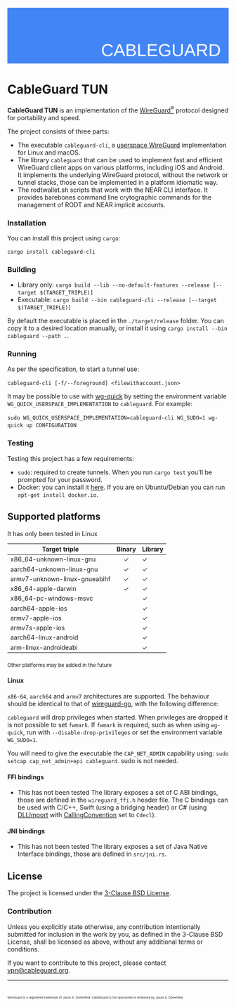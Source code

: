 ![cableguard logo banner](./banner.png)

# CableGuard TUN

**CableGuard TUN** is an implementation of the [WireGuard<sup>®</sup>](https://www.wireguard.com/) protocol designed for portability and speed.

The project consists of three parts:

* The executable `cableguard-cli`, a [userspace WireGuard](https://www.wireguard.com/xplatform/)
  implementation for Linux and macOS.
* The library `cableguard` that can be used to implement fast and efficient WireGuard client apps on various platforms, including iOS and Android. It implements the underlying WireGuard protocol, without the network or tunnel stacks, those can be implemented in a platform idiomatic way.
* The rodtwallet.sh scripts that work with the NEAR CLI interface. It provides barebones command line crytographic commands for the management of RODT and NEAR implicit accounts.

### Installation

You can install this project using `cargo`:

```
cargo install cableguard-cli
```

### Building

- Library only: `cargo build --lib --no-default-features --release [--target $(TARGET_TRIPLE)]`
- Executable: `cargo build --bin cableguard-cli --release [--target $(TARGET_TRIPLE)]`

By default the executable is placed in the `./target/release` folder. You can copy it to a desired location manually, or install it using `cargo install --bin cableguard --path .`.

### Running

As per the specification, to start a tunnel use:

`cableguard-cli [-f/--foreground] <filewithaccount.json>`

It may be possible to use with [wg-quick](https://git.zx2c4.com/WireGuard/about/src/tools/man/wg-quick.8) by setting the environment variable `WG_QUICK_USERSPACE_IMPLEMENTATION` to `cableguard`. For example:

`sudo WG_QUICK_USERSPACE_IMPLEMENTATION=cableguard-cli WG_SUDO=1 wg-quick up CONFIGURATION`

### Testing

Testing this project has a few requirements:

- `sudo`: required to create tunnels. When you run `cargo test` you'll be prompted for your password.
- Docker: you can install it [here](https://www.docker.com/get-started). If you are on Ubuntu/Debian you can run `apt-get install docker.io`.

## Supported platforms
It has only been tested in Linux

Target triple                 |Binary|Library|
------------------------------|:----:|------|
x86_64-unknown-linux-gnu      |  ✓   | ✓    |
aarch64-unknown-linux-gnu     |  ✓   | ✓    |
armv7-unknown-linux-gnueabihf |  ✓   | ✓    |
x86_64-apple-darwin           |  ✓   | ✓    |
x86_64-pc-windows-msvc        |      | ✓    |
aarch64-apple-ios             |      | ✓    |
armv7-apple-ios               |      | ✓    |
armv7s-apple-ios              |      | ✓    |
aarch64-linux-android         |      | ✓    |
arm-linux-androideabi         |      | ✓    |

<sub>Other platforms may be added in the future</sub>

#### Linux

`x86-64`, `aarch64` and `armv7` architectures are supported. The behaviour should be identical to that of [wireguard-go](https://git.zx2c4.com/wireguard-go/about/), with the following difference:

`cableguard` will drop privileges when started. When privileges are dropped it is not possible to set `fwmark`. If `fwmark` is required, such as when using `wg-quick`, run with `--disable-drop-privileges` or set the environment variable `WG_SUDO=1`.

You will need to give the executable the `CAP_NET_ADMIN` capability using: `sudo setcap cap_net_admin+epi cableguard`. sudo is not needed.


#### FFI bindings
- This has not been tested
The library exposes a set of C ABI bindings, those are defined in the `wireguard_ffi.h` header file. The C bindings can be used with C/C++, Swift (using a bridging header) or C# (using [DLLImport](https://docs.microsoft.com/en-us/dotnet/api/system.runtime.interopservices.dllimportattribute?view=netcore-2.2) with [CallingConvention](https://docs.microsoft.com/en-us/dotnet/api/system.runtime.interopservices.dllimportattribute.callingconvention?view=netcore-2.2) set to `Cdecl`).

#### JNI bindings
- This has not been tested
The library exposes a set of Java Native Interface bindings, those are defined in `src/jni.rs`.

## License
The project is licensed under the [3-Clause BSD License](https://opensource.org/licenses/BSD-3-Clause).

### Contribution
Unless you explicitly state otherwise, any contribution intentionally submitted for inclusion in the work by you, as defined in the 3-Clause BSD License, shall be licensed as above, without any additional terms or conditions.

If you want to contribute to this project, please contact <vpn@cableguard.org>.

---
<sub><sub><sub><sub>WireGuard is a registered trademark of Jason A. Donenfeld. CableGuard is not sponsored or endorsed by Jason A. Donenfeld.</sub></sub></sub></sub>